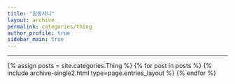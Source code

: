 ```yaml
---
title: "잡동사니"
layout: archive
permalink: categories/thing
author_profile: true
sidebar_main: true
---
```


<!-- 공백이 포함되어 있는 카테고리 이름의 경우 site.categories['a b c'] 이런식으로! -->

***

{% assign posts = site.categories.Thing %}
{% for post in posts %} {% include archive-single2.html type=page.entries_layout %} {% endfor %}